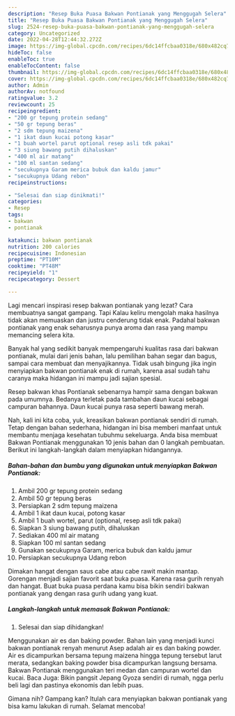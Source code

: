 ```yaml
---
description: "Resep Buka Puasa Bakwan Pontianak yang Menggugah Selera"
title: "Resep Buka Puasa Bakwan Pontianak yang Menggugah Selera"
slug: 2524-resep-buka-puasa-bakwan-pontianak-yang-menggugah-selera
category: Uncategorized
date: 2022-04-28T12:44:32.272Z
image: https://img-global.cpcdn.com/recipes/6dc14ffcbaa0318e/680x482cq70/bakwan-pontianak-foto-resep-utama.jpg
hideToc: false
enableToc: true
enableTocContent: false
thumbnail: https://img-global.cpcdn.com/recipes/6dc14ffcbaa0318e/680x482cq70/bakwan-pontianak-foto-resep-utama.jpg
cover: https://img-global.cpcdn.com/recipes/6dc14ffcbaa0318e/680x482cq70/bakwan-pontianak-foto-resep-utama.jpg
author: Admin
authorAv: notfound
ratingvalue: 3.2
reviewcount: 25
recipeingredient:
- "200 gr tepung protein sedang"
- "50 gr tepung beras"
- "2 sdm tepung maizena"
- "1 ikat daun kucai potong kasar"
- "1 buah wortel parut optional resep asli tdk pakai"
- "3 siung bawang putih dihaluskan"
- "400 ml air matang"
- "100 ml santan sedang"
- "secukupnya Garam merica bubuk dan kaldu jamur"
- "secukupnya Udang rebon"
recipeinstructions:

- "Selesai dan siap dinikmati!"
categories:
- Resep
tags:
- bakwan
- pontianak

katakunci: bakwan pontianak 
nutrition: 200 calories
recipecuisine: Indonesian
preptime: "PT10M"
cooktime: "PT48M"
recipeyield: "1"
recipecategory: Dessert

---
```



Lagi mencari inspirasi resep bakwan pontianak yang lezat? Cara membuatnya sangat gampang. Tapi Kalau keliru mengolah maka hasilnya tidak akan memuaskan dan justru cenderung tidak enak. Padahal bakwan pontianak yang enak seharusnya punya aroma dan rasa yang mampu memancing selera kita.


Banyak hal yang sedikit banyak mempengaruhi kualitas rasa dari bakwan pontianak, mulai dari jenis bahan, lalu pemilihan bahan segar dan bagus, sampai cara membuat dan menyajikannya. Tidak usah bingung jika ingin menyiapkan bakwan pontianak enak di rumah, karena asal sudah tahu caranya maka hidangan ini mampu jadi sajian spesial.

Resep bakwan khas Pontianak sebenarnya hampir sama dengan bakwan pada umumnya. Bedanya terletak pada tambahan daun kucai sebagai campuran bahannya. Daun kucai punya rasa seperti bawang merah.


Nah, kali ini kita coba, yuk, kreasikan bakwan pontianak sendiri di rumah. Tetap dengan bahan sederhana, hidangan ini bisa memberi manfaat untuk membantu menjaga kesehatan tubuhmu sekeluarga. Anda bisa membuat Bakwan Pontianak menggunakan 10 jenis bahan dan 0 langkah pembuatan. Berikut ini langkah-langkah dalam menyiapkan hidangannya.

<!--inarticleads1-->

##### Bahan-bahan dan bumbu yang digunakan untuk menyiapkan Bakwan Pontianak:

1. Ambil 200 gr tepung protein sedang
1. Ambil 50 gr tepung beras
1. Persiapkan 2 sdm tepung maizena
1. Ambil 1 ikat daun kucai, potong kasar
1. Ambil 1 buah wortel, parut (optional, resep asli tdk pakai)
1. Siapkan 3 siung bawang putih, dihaluskan
1. Sediakan 400 ml air matang
1. Siapkan 100 ml santan sedang
1. Gunakan secukupnya Garam, merica bubuk dan kaldu jamur
1. Persiapkan secukupnya Udang rebon


Dimakan hangat dengan saus cabe atau cabe rawit makin mantap. Gorengan menjadi sajian favorit saat buka puasa. Karena rasa gurih renyah dan hangat. Buat buka puasa perdana kamu bisa bikin sendiri bakwan pontianak yang dengan rasa gurih udang yang kuat. 

<!--inarticleads2-->

##### Langkah-langkah untuk memasak Bakwan Pontianak:


1. Selesai dan siap dihidangkan!

Menggunakan air es dan baking powder. Bahan lain yang menjadi kunci bakwan pontianak renyah menurut Asep adalah air es dan baking powder. Air es dicampurkan bersama tepung maizena hingga tepung tersebut larut merata, sedangkan baking powder bisa dicampurkan langsung bersama. Bakwan Pontianak menggunakan teri medan dan campuran wortel dan kucai. Baca Juga: Bikin pangsit Jepang Gyoza sendiri di rumah, ngga perlu beli lagi dan pastinya ekonomis dan lebih puas. 

Gimana nih? Gampang kan? Itulah cara menyiapkan bakwan pontianak yang bisa kamu lakukan di rumah. Selamat mencoba!
